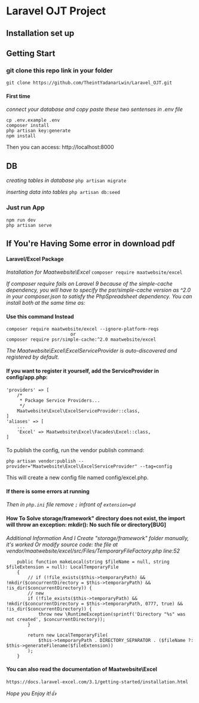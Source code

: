 # Laravel OJT Project

## Installation set up

## Getting Start

### git clone this repo link in your folder

`git clone https://github.com/TheintYadanarLwin/Laravel_OJT.git`

#### First time

_connect your database and copy paste these two sentenses in .env file_

```
cp .env.example .env
composer install
php artisan key:generate
npm install
```

Then you can access: http://localhost:8000

## DB

_creating tables in database_
`php artisan migrate`

_inserting data into tables_
`php artisan db:seed`

### Just run App

```
npm run dev
php artisan serve
```
## If You're Having Some error in download pdf
#### Laravel/Excel Package

_Installation for Maatwebsite\Excel_
`composer require maatwebsite/excel`

_If composer require fails on Laravel 9 because of the simple-cache dependency, you will have to specify the psr/simple-cache version as ^2.0 in your composer.json to satisfy the PhpSpreadsheet dependency. You can install both at the same time as:_

#### Use this command Instead
```
composer require maatwebsite/excel --ignore-platform-reqs
                        or
composer require psr/simple-cache:^2.0 maatwebsite/excel
```
_The Maatwebsite\Excel\ExcelServiceProvider is auto-discovered and registered by default._
#### If you want to register it yourself, add the ServiceProvider in config/app.php:
```
'providers' => [
    /*
     * Package Service Providers...
     */
    Maatwebsite\Excel\ExcelServiceProvider::class,
]
'aliases' => [
    ...
    'Excel' => Maatwebsite\Excel\Facades\Excel::class,
]
```
#### 
To publish the config, run the vendor publish command:
```
php artisan vendor:publish --provider="Maatwebsite\Excel\ExcelServiceProvider" --tag=config
```
This will create a new config file named config/excel.php.

#### If there is some errors at running 
_Then in `php.ini` file remove `;` infront of `extension=gd`_

#### How To Solve storage/framework" directory does not exist, the import will throw an exception: mkdir(): No such file or directory[BUG] 

_Additional Information
And I Create "storage/framework" folder manually, it's worked
    Or
modify source code:
the file at vendor/maatwebsite/excel/src/Files/TemporaryFileFactory.php line:52_
```
    public function makeLocal(string $fileName = null, string $fileExtension = null): LocalTemporaryFile
    {
        // if (!file_exists($this->temporaryPath) && !mkdir($concurrentDirectory = $this->temporaryPath) && !is_dir($concurrentDirectory)) {
        // new
        if (!file_exists($this->temporaryPath) && !mkdir($concurrentDirectory = $this->temporaryPath, 0777, true) && !is_dir($concurrentDirectory)) {
            throw new \RuntimeException(sprintf('Directory "%s" was not created', $concurrentDirectory));
        }

        return new LocalTemporaryFile(
            $this->temporaryPath . DIRECTORY_SEPARATOR . ($fileName ?: $this->generateFilename($fileExtension))
        );
    }
```

#### You can also read the documentation of Maatwebsite\Excel
```
https://docs.laravel-excel.com/3.1/getting-started/installation.html
```

_Hope you Enjoy it!👍_

